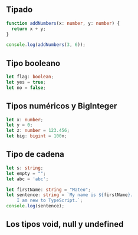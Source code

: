 ## Tipado

```ts
function addNumbers(x: number, y: number) {
  return x + y;
}

console.log(addNumbers(3, 6));
```

## Tipo booleano

```ts
let flag: boolean;
let yes = true;
let no = false;
```

## Tipos numéricos y BigInteger

```ts
let x: number;
let y = 0;
let z: number = 123.456;
let big: bigint = 100n;
```

## Tipo de cadena

```ts
let s: string;
let empty = "";
let abc = 'abc';

let firstName: string = "Mateo";
let sentence: string = `My name is ${firstName}.
    I am new to TypeScript.`;
console.log(sentence);
```

## Los tipos void, null y undefined

```ts

```